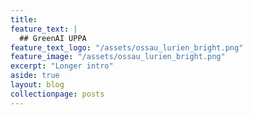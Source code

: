 ```yaml
---
title: 
feature_text: |
  ## GreenAI UPPA 
feature_text_logo: "/assets/ossau_lurien_bright.png"
feature_image: "/assets/ossau_lurien_bright.png"
excerpt: "Longer intro"
aside: true 
layout: blog
collectionpage: posts
---
```



